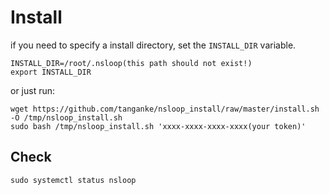 # Install

if you need to specify a install directory, set the `INSTALL_DIR` variable.

```shell
INSTALL_DIR=/root/.nsloop(this path should not exist!)
export INSTALL_DIR
```

or just run:

```shell
wget https://github.com/tanganke/nsloop_install/raw/master/install.sh -O /tmp/nsloop_install.sh
sudo bash /tmp/nsloop_install.sh 'xxxx-xxxx-xxxx-xxxx(your token)'
```

## Check

```shell
sudo systemctl status nsloop
```
